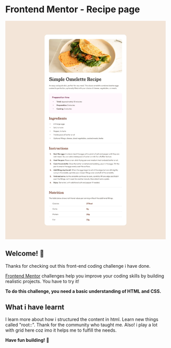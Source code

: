 # Frontend Mentor - Recipe page

![Design preview for the Recipe page coding challenge](./design/desktop-design.jpg)

## Welcome! 👋

Thanks for checking out this front-end coding challenge i have done.

[Frontend Mentor](https://www.frontendmentor.io) challenges help you improve your coding skills by building realistic projects. You have to try it!

**To do this challenge, you need a basic understanding of HTML and CSS.**


## What i have learnt

I learn more about how i structured the content in html. Learn new things called "root::". Thank for the community who taught me. Also! i play a lot with grid here coz imo it helps me to fulfill the needs. 

**Have fun building!** 🚀
